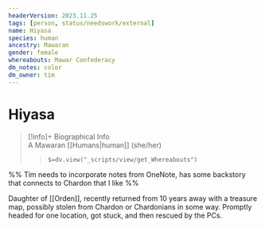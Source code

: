 ```yaml
---
headerVersion: 2023.11.25
tags: [person, status/needswork/external]
name: Hiyasa
species: human
ancestry: Mawaran
gender: female
whereabouts: Mawar Confederacy
dm_notes: color
dm_owner: tim
---
```

# Hiyasa
>[!info]+ Biographical Info  
> A Mawaran [[Humans|human]] (she/her)  
>> `$=dv.view("_scripts/view/get_Whereabouts")`

%% Tim needs to incorporate notes from OneNote, has some backstory that connects to Chardon that I like %%

Daughter of [[Orden]], recently returned from 10 years away with a treasure map, possibly stolen from Chardon or Chardonians in some way. Promptly headed for one location, got stuck, and then rescued by the PCs.